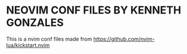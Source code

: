# NEOVIM CONF FILES BY KENNETH GONZALES

This is a nvim conf files made from https://github.com/nvim-lua/kickstart.nvim
